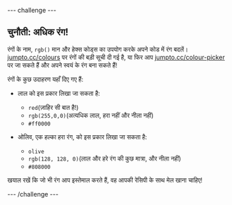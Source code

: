 \--- challenge \---

## चुनौती: अधिक रंग!

रंगों के नाम, `rgb()` मान और हेक्स कोड्स का उपयोग करके अपने कोड में रंग बदलें। <a href="http://jumpto.cc/colours" target="_blank">jumpto.cc/colours</a> पर रंगों की बड़ी सूची दी गई है, या फिर आप <a href="http://jumpto.cc/colour-picker" target="_blank">jumpto.cc/colour-picker</a> पर जा सकते हैं और अपने स्वयं के रंग बना सकते हैं!

रंगों के कुछ उदाहरण यहाँ दिए गए हैं:

+ लाल को इस प्रकार लिखा जा सकता है:
    
    + `red`(ज़ाहिर सी बात है!)
    + `rgb(255,0,0)`(अत्यधिक लाल, हरा नहीं और नीला नहीं)
    + `#ff0000`

+ ओलिव, एक हल्का हरा रंग, को इस प्रकार लिखा जा सकता है:
    
    + `olive`
    + `rgb(128, 128, 0)`(लाल और हरे रंग की कुछ मात्रा, और नीला नहीं)
    + `#808000`

खयाल रखें कि जो भी रंग आप इस्तेमाल करते हैं, वह आपकी रेसिपी के साथ मेल खाना चाहिए!

\--- /challenge \---